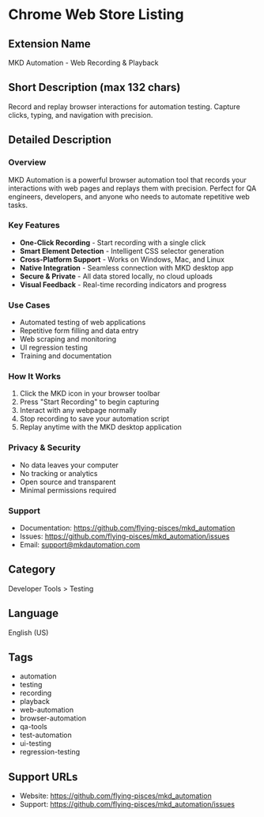 # Chrome Web Store Listing

## Extension Name
MKD Automation - Web Recording & Playback

## Short Description (max 132 chars)
Record and replay browser interactions for automation testing. Capture clicks, typing, and navigation with precision.

## Detailed Description

### Overview
MKD Automation is a powerful browser automation tool that records your interactions with web pages and replays them with precision. Perfect for QA engineers, developers, and anyone who needs to automate repetitive web tasks.

### Key Features
- **One-Click Recording** - Start recording with a single click
- **Smart Element Detection** - Intelligent CSS selector generation
- **Cross-Platform Support** - Works on Windows, Mac, and Linux
- **Native Integration** - Seamless connection with MKD desktop app
- **Secure & Private** - All data stored locally, no cloud uploads
- **Visual Feedback** - Real-time recording indicators and progress

### Use Cases
- Automated testing of web applications
- Repetitive form filling and data entry
- Web scraping and monitoring
- UI regression testing
- Training and documentation

### How It Works
1. Click the MKD icon in your browser toolbar
2. Press "Start Recording" to begin capturing
3. Interact with any webpage normally
4. Stop recording to save your automation script
5. Replay anytime with the MKD desktop application

### Privacy & Security
- No data leaves your computer
- No tracking or analytics
- Open source and transparent
- Minimal permissions required

### Support
- Documentation: https://github.com/flying-pisces/mkd_automation
- Issues: https://github.com/flying-pisces/mkd_automation/issues
- Email: support@mkdautomation.com

## Category
Developer Tools > Testing

## Language
English (US)

## Tags
- automation
- testing
- recording
- playback
- web-automation
- browser-automation
- qa-tools
- test-automation
- ui-testing
- regression-testing

## Support URLs
- Website: https://github.com/flying-pisces/mkd_automation
- Support: https://github.com/flying-pisces/mkd_automation/issues
